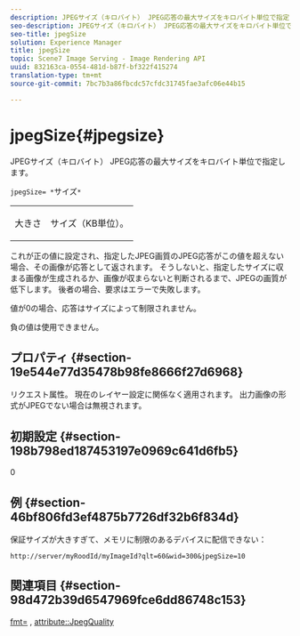 ```yaml
---
description: JPEGサイズ（キロバイト） JPEG応答の最大サイズをキロバイト単位で指定します。
seo-description: JPEGサイズ（キロバイト） JPEG応答の最大サイズをキロバイト単位で指定します。
seo-title: jpegSize
solution: Experience Manager
title: jpegSize
topic: Scene7 Image Serving - Image Rendering API
uuid: 832163ca-0554-481d-b87f-bf322f415274
translation-type: tm+mt
source-git-commit: 7bc7b3a86fbcdc57cfdc31745fae3afc06e44b15

---
```



# jpegSize{#jpegsize}

JPEGサイズ（キロバイト） JPEG応答の最大サイズをキロバイト単位で指定します。

`jpegSize= *`サイズ`*`

<table id="simpletable_EC2A8D8B65854B45B9CB184DA1069355"> 
 <tr class="strow"> 
  <td class="stentry"> <p><span class="codeph"> <span class="varname"> 大きさ</span></span> </p> </td> 
  <td class="stentry"> <p>サイズ（KB単位）。 </p></td> 
 </tr> 
</table>

これが正の値に設定され、指定したJPEG画質のJPEG応答がこの値を超えない場合、その画像が応答として返されます。 そうしないと、指定したサイズに収まる画像が生成されるか、画像が収まらないと判断されるまで、JPEGの画質が低下します。 後者の場合、要求はエラーで失敗します。

値が0の場合、応答はサイズによって制限されません。

負の値は使用できません。

## プロパティ {#section-19e544e77d35478b98fe8666f27d6968}

リクエスト属性。 現在のレイヤー設定に関係なく適用されます。 出力画像の形式がJPEGでない場合は無視されます。

## 初期設定 {#section-198b798ed187453197e0969c641d6fb5}

0

## 例 {#section-46bf806fd3ef4875b7726df32b6f834d}

保証サイズが大きすぎて、メモリに制限のあるデバイスに配信できない：

`http://server/myRoodId/myImageId?qlt=60&wid=300&jpegSize=10`

## 関連項目 {#section-98d472b39d6547969fce6dd86748c153}

[fmt=](../../../../../is-api/http-ref/image-serving-api-ref/c-http-protocol-reference/c-command-reference/r-is-http-fmt.md#reference-cdf10043423b45ba9fe15157fb3ae37a) , [attribute::JpegQuality](../../../../../is-api/image-catalog/image-serving-api-ref/c-image-catalog-reference/c-attributes-reference/r-jpegquality.md#reference-4a879e7c46024c8a898a9fd226f9eb09)
